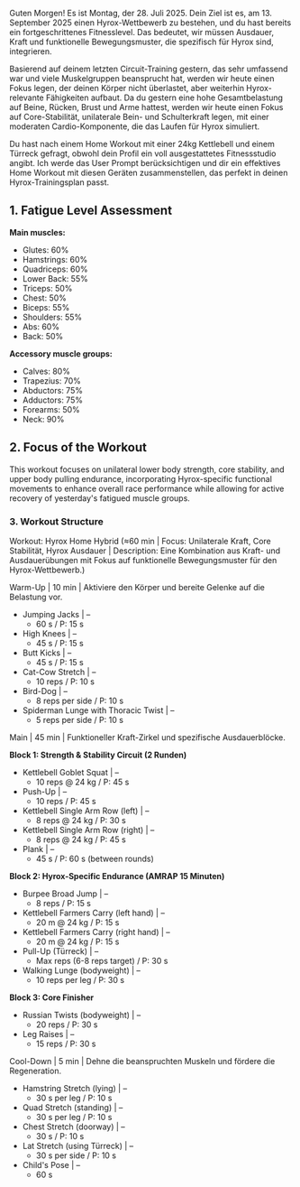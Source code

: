 Guten Morgen! Es ist Montag, der 28. Juli 2025. Dein Ziel ist es, am 13. September 2025 einen Hyrox-Wettbewerb zu bestehen, und du hast bereits ein fortgeschrittenes Fitnesslevel. Das bedeutet, wir müssen Ausdauer, Kraft und funktionelle Bewegungsmuster, die spezifisch für Hyrox sind, integrieren.

Basierend auf deinem letzten Circuit-Training gestern, das sehr umfassend war und viele Muskelgruppen beansprucht hat, werden wir heute einen Fokus legen, der deinen Körper nicht überlastet, aber weiterhin Hyrox-relevante Fähigkeiten aufbaut. Da du gestern eine hohe Gesamtbelastung auf Beine, Rücken, Brust und Arme hattest, werden wir heute einen Fokus auf Core-Stabilität, unilaterale Bein- und Schulterkraft legen, mit einer moderaten Cardio-Komponente, die das Laufen für Hyrox simuliert.

Du hast nach einem Home Workout mit einer 24kg Kettlebell und einem Türreck gefragt, obwohl dein Profil ein voll ausgestattetes Fitnessstudio angibt. Ich werde das User Prompt berücksichtigen und dir ein effektives Home Workout mit diesen Geräten zusammenstellen, das perfekt in deinen Hyrox-Trainingsplan passt.

## 1. Fatigue Level Assessment

**Main muscles:**
- Glutes: 60%
- Hamstrings: 60%
- Quadriceps: 60%
- Lower Back: 55%
- Triceps: 50%
- Chest: 50%
- Biceps: 55%
- Shoulders: 55%
- Abs: 60%
- Back: 50%

**Accessory muscle groups:**
- Calves: 80%
- Trapezius: 70%
- Abductors: 75%
- Adductors: 75%
- Forearms: 50%
- Neck: 90%

## 2. Focus of the Workout
This workout focuses on unilateral lower body strength, core stability, and upper body pulling endurance, incorporating Hyrox-specific functional movements to enhance overall race performance while allowing for active recovery of yesterday's fatigued muscle groups.

### 3. Workout Structure

Workout: Hyrox Home Hybrid (≈60 min | Focus: Unilaterale Kraft, Core Stabilität, Hyrox Ausdauer | Description: Eine Kombination aus Kraft- und Ausdauerübungen mit Fokus auf funktionelle Bewegungsmuster für den Hyrox-Wettbewerb.)

Warm-Up | 10 min | Aktiviere den Körper und bereite Gelenke auf die Belastung vor.
- Jumping Jacks | –
    - 60 s / P: 15 s
- High Knees | –
    - 45 s / P: 15 s
- Butt Kicks | –
    - 45 s / P: 15 s
- Cat-Cow Stretch | –
    - 10 reps / P: 10 s
- Bird-Dog | –
    - 8 reps per side / P: 10 s
- Spiderman Lunge with Thoracic Twist | –
    - 5 reps per side / P: 10 s

Main | 45 min | Funktioneller Kraft-Zirkel und spezifische Ausdauerblöcke.

**Block 1: Strength & Stability Circuit (2 Runden)**
- Kettlebell Goblet Squat | –
    - 10 reps @ 24 kg / P: 45 s
- Push-Up | –
    - 10 reps / P: 45 s
- Kettlebell Single Arm Row (left) | –
    - 8 reps @ 24 kg / P: 30 s
- Kettlebell Single Arm Row (right) | –
    - 8 reps @ 24 kg / P: 45 s
- Plank | –
    - 45 s / P: 60 s (between rounds)

**Block 2: Hyrox-Specific Endurance (AMRAP 15 Minuten)**
- Burpee Broad Jump | –
    - 8 reps / P: 15 s
- Kettlebell Farmers Carry (left hand) | –
    - 20 m @ 24 kg / P: 15 s
- Kettlebell Farmers Carry (right hand) | –
    - 20 m @ 24 kg / P: 15 s
- Pull-Up (Türreck) | –
    - Max reps (6-8 reps target) / P: 30 s
- Walking Lunge (bodyweight) | –
    - 10 reps per leg / P: 30 s

**Block 3: Core Finisher**
- Russian Twists (bodyweight) | –
    - 20 reps / P: 30 s
- Leg Raises | –
    - 15 reps / P: 30 s

Cool-Down | 5 min | Dehne die beanspruchten Muskeln und fördere die Regeneration.
- Hamstring Stretch (lying) | –
    - 30 s per leg / P: 10 s
- Quad Stretch (standing) | –
    - 30 s per leg / P: 10 s
- Chest Stretch (doorway) | –
    - 30 s / P: 10 s
- Lat Stretch (using Türreck) | –
    - 30 s per side / P: 10 s
- Child's Pose | –
    - 60 s